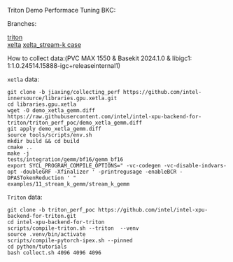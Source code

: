 Triton Demo Performace Tuning BKC:


Branches:

[triton](https://github.com/intel/intel-xpu-backend-for-triton/tree/triton_perf_poc)  
[xelta](https://github.com/intel-innersource/libraries.gpu.xetla/tree/jiaxing/collecting_perf/tests/integration/gemm/bf16)
[xelta_stream-k case](https://github.com/intel-innersource/libraries.gpu.xetla/tree/jiaxing/collecting_perf/examples/11_stream_k_gemm)




How to collect data:(PVC MAX 1550 & Basekit 2024.1.0 & libigc1: 1:1.0.24514.15888-igc+releaseinternal1)

`xetla` data:
```
git clone -b jiaxing/collecting_perf https://github.com/intel-innersource/libraries.gpu.xetla.git
cd libraries.gpu.xetla
wget -O demo_xetla_gemm.diff https://raw.githubusercontent.com/intel/intel-xpu-backend-for-triton/triton_perf_poc/demo_xetla_gemm.diff
git apply demo_xetla_gemm.diff
source tools/scripts/env.sh
mkdir build && cd build
cmake ..
make -j
tests/integration/gemm/bf16/gemm_bf16
export SYCL_PROGRAM_COMPILE_OPTIONS=" -vc-codegen -vc-disable-indvars-opt -doubleGRF -Xfinalizer ' -printregusage -enableBCR -DPASTokenReduction ' "
examples/11_stream_k_gemm/stream_k_gemm 
```

`Triton` data:
```
git clone -b triton_perf_poc https://github.com/intel/intel-xpu-backend-for-triton.git
cd intel-xpu-backend-for-triton
scripts/compile-triton.sh --triton  --venv
source .venv/bin/activate
scripts/compile-pytorch-ipex.sh --pinned
cd python/tutorials 
bash collect.sh 4096 4096 4096
```